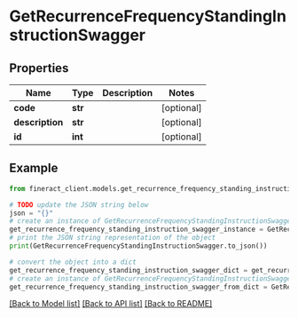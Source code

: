# GetRecurrenceFrequencyStandingInstructionSwagger


## Properties

Name | Type | Description | Notes
------------ | ------------- | ------------- | -------------
**code** | **str** |  | [optional] 
**description** | **str** |  | [optional] 
**id** | **int** |  | [optional] 

## Example

```python
from fineract_client.models.get_recurrence_frequency_standing_instruction_swagger import GetRecurrenceFrequencyStandingInstructionSwagger

# TODO update the JSON string below
json = "{}"
# create an instance of GetRecurrenceFrequencyStandingInstructionSwagger from a JSON string
get_recurrence_frequency_standing_instruction_swagger_instance = GetRecurrenceFrequencyStandingInstructionSwagger.from_json(json)
# print the JSON string representation of the object
print(GetRecurrenceFrequencyStandingInstructionSwagger.to_json())

# convert the object into a dict
get_recurrence_frequency_standing_instruction_swagger_dict = get_recurrence_frequency_standing_instruction_swagger_instance.to_dict()
# create an instance of GetRecurrenceFrequencyStandingInstructionSwagger from a dict
get_recurrence_frequency_standing_instruction_swagger_from_dict = GetRecurrenceFrequencyStandingInstructionSwagger.from_dict(get_recurrence_frequency_standing_instruction_swagger_dict)
```
[[Back to Model list]](../README.md#documentation-for-models) [[Back to API list]](../README.md#documentation-for-api-endpoints) [[Back to README]](../README.md)


